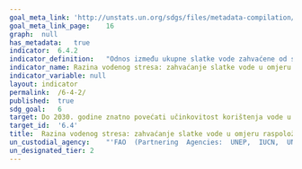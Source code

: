 ```yaml
---	
goal_meta_link:	'http://unstats.un.org/sdgs/files/metadata-compilation/Metadata-Goal-6.pdf'
goal_meta_link_page:	16
graph:	null
has_metadata:	true
indicator:	6.4.2
indicator_definition:	"Odnos između ukupne slatke vode zahvaćene od strane svih važnijih sektora i ukupnih obnovljivih slatkovodnih resursa, nakon što se uzmu u obzir zahtjevi okolišni zahtjevi za vodom. Glavni sektori, definirani standardima ISIC-a, mogu uključivati ​​npr. Poljoprivredu; šumarstvo i ribolov; proizvodnja; elektroprivreda; i javni sektor. Ovaj pokazatelj je također poznat kao intenzitet zahvaćanja vode. Pokazatelj se temelji na pokazatelju MDG-a 7.5 i također računa o zahtjevima okoliša za vodu. Ovaj pokazatelj daje procjenu pritiska svih sektora na obnovljive izvore slatkovodnih zemalja. Nizak stupanj vodenog stresa ukazuje na situaciju u kojoj je kombinirano zahvaćanje svih sektora marginalno u odnosu na resurse, pa stoga ima mali potencijalni utjecaj na održivost izvora ili na potencijalno natjecanje između korisnika. Visoka razina vodenog stresa ukazuje na situaciju u kojoj kombinirano zahvaćanje svih sektora predstavlja značajan udio u ukupnim obnovljivim slatkovodnim resursima, s potencijalno većim utjecajem na održivost resursa i potencijalnih situacija sukoba i konkurencije među korisnicima. Ukupno obnovljivi slatkovodni resursi (TRWR) izraženi su kao zbroj unutarnjih i vanjskih obnovljivih izvora vode. Izrazi ""vodni resursi"" i ""zahvaćanje vode"" ovdje se smatraju slatkovodnim resursima i zahvaćanjem slatkovodne vode. Unutarnji obnovljivi izvori vode definiraju se kao dugoročni prosječni godišnji tok rijeka i nadopunjavanje podzemnih voda za određenu zemlju nastalu iz endogenih oborina. Vanjski obnovljivi izvori vode odnose se na tokove vode koji ulaze u zemlju, uzimajući u obzir količinu tijekova rezerviranih za uzvodno i nizvodno zemljama kroz sporazume ili ugovore (i, gdje je to moguće, smanjenje protoka uslijed uzvodnog povlačenja). Ukupna količina slatke vode (TWW) je obujam slatke vode iz izvora (rijeke, jezera, vodonosnici) za poljoprivredu, industrije i općine. Procjenjuje se na razini države za sljedeća tri glavna sektora: poljoprivredu, općine (uključujući odvodnju iz kućanstava) i industrije. Zahvaćanje slatkovodnih voda uključuje primarnu slatku vodu (koja nije prethodno zahvaćena), sekundarnu slatkovodnu (prethodno zahvaćenu i vraćenu u rijeke i podzemne vode) i fosilnu podzemnu vodu. Ne obuhvaća nekonvencionalnu vodu, tj. Izravnu upotrebu obrađene otpadne vode, izravnu upotrebu poljoprivredne odvodne vode i desaliniziranu vodu. TWW se općenito izračunava kao zbroj ukupnog zahvaćanja vode po sektorau, umanjenim za izravnu uporabu otpadnih voda, izravnu upotrebu poljoprivredne odvodne vode i uporabu desalinizirane vode. Zahtjevi zaštite okoliša (Env.) Uspostavljeni su kako bi zaštitili osnovne usluge zaštite slatkovodnih ekosustava. Metode računanja Env. su iznimno promjenjive. U svrhu pokazatelja SDG, Env. izraženi su kao postotak dostupnih vodnih resursa. Više pojedinosti o načinu izračuna gore navedenih varijabli možete naći na adresi http://www.fao.org/nr/water/aquastat/water_res/index.stm ili http://www.fao.org/nr/water/ aquastat / data / wrs / readPdf.html? f = AFG-WRS_eng.pdf."
indicator_name:	Razina vodenog stresa: zahvaćanje slatke vode u omjeru raspoloživih slatkovodnih resursa
indicator_variable:	null
layout:	indicator
permalink:	/6-4-2/
published:	true  
sdg_goal:	6
target:	Do 2030. godine znatno povećati učinkovitost korištenja vode u svim sektorima i osigurati održivo zahvaćanje i opskrbu slatkom vodom kako bi se riješila nestašica vode i znatno smanjila broj ljudi koji pate od nedostatka vode.
target_id:	'6.4'
title:	Razina vodenog stresa: zahvaćanje slatke vode u omjeru raspoloživih slatkovodnih resursa
un_custodial_agency:	"'FAO  (Partnering  Agencies:  UNEP,  IUCN,  UNSD,  OECD,  Eurostat)'"
un_designated_tier:	2
---	
```

